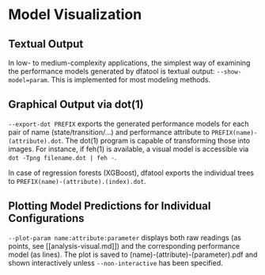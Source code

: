 # Model Visualization

## Textual Output

In low- to medium-complexity applications, the simplest way of examining the
performance models generated by dfatool is textual output: `--show-model=param`.
This is implemented for most modeling methods.

## Graphical Output via dot(1)

`--export-dot PREFIX` exports the generated performance models for each pair of
name (state/transition/…) and performance attribute to
`PREFIX(name)-(attribute).dot`. The dot(1) program is capable of transforming
those into images. For instance, if feh(1) is available, a visual model is
accessible via `dot -Tpng filename.dot | feh -`.

In case of regression forests (XGBoost), dfatool exports the individual trees to
`PREFIX(name)-(attribute).(index).dot`.

## Plotting Model Predictions for Individual Configurations

`--plot-param name:attribute:parameter` displays both raw readings (as points,
see [[analysis-visual.md]]) and the corresponding performance model (as lines).
The plot is saved to (name)-(attribute)-(parameter).pdf and shown interactively
unless `--non-interactive` has been specified.
